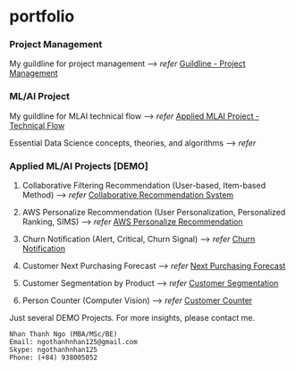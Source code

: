 # portfolio
### Project Management 

My guildline for project management --> _refer_ [Guildline - Project Management](https://github.com/carfirst125/portfolio/tree/main/Guildline%20-%20Project%20Management)

### ML/AI Project

My guildline for MLAI technical flow --> _refer_ [Applied MLAI Project - Technical Flow](https://github.com/carfirst125/portfolio/tree/main/Applied%20MLAI%20Project%20-%20Technical%20Flow) 

Essential Data Science concepts, theories, and algorithms --> _refer_

### Applied ML/AI Projects [DEMO]

1. Collaborative Filtering Recommendation (User-based, Item-based Method)  --> _refer_ [Collaborative Recommendation System](https://github.com/carfirst125/portfolio/tree/main/collaborative_recommendation_system) 

2. AWS Personalize Recommendation (User Personalization, Personalized Ranking, SIMS) --> _refer_ [AWS Personalize Recommendation](https://github.com/carfirst125/portfolio/tree/main/aws_personalize_recommendation) 

3. Churn Notification (Alert, Critical, Churn Signal) --> _refer_ [Churn Notification](https://github.com/carfirst125/portfolio/tree/main/churn_notification) 

4. Customer Next Purchasing Forecast --> _refer_ [Next Purchasing Forecast](https://github.com/carfirst125/portfolio/tree/main/next_purchasing_forecast) 

5. Customer Segmentation by Product --> _refer_ [Customer Segmentation](https://github.com/carfirst125/portfolio/tree/main/customer_segmentation) 

6. Person Counter (Computer Vision) --> _refer_ [Customer Counter](https://github.com/carfirst125/portfolio/tree/main/cv_person_counter) 

Just several DEMO Projects. For more insights, please contact me.

    Nhan Thanh Ngo (MBA/MSc/BE)
    Email: ngothanhnhan125@gmail.com
    Skype: ngothanhnhan125
    Phone: (+84) 938005052



